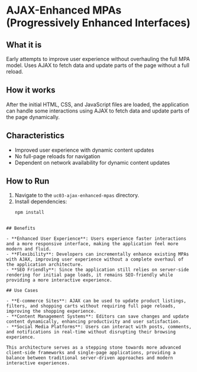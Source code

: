# AJAX-Enhanced MPAs (Progressively Enhanced Interfaces)

## What it is
Early attempts to improve user experience without overhauling the full MPA model. Uses AJAX to fetch data and update parts of the page without a full reload.

## How it works
After the initial HTML, CSS, and JavaScript files are loaded, the application can handle some interactions using AJAX to fetch data and update parts of the page dynamically.

## Characteristics

- Improved user experience with dynamic content updates
- No full-page reloads for navigation
- Dependent on network availability for dynamic content updates

## How to Run
1. Navigate to the `uc03-ajax-enhanced-mpas` directory.
2. Install dependencies:
   ```sh
   npm install
```

## Benefits

- **Enhanced User Experience**: Users experience faster interactions and a more responsive interface, making the application feel more modern and fluid.
- **Flexibility**: Developers can incrementally enhance existing MPAs with AJAX, improving user experience without a complete overhaul of the application architecture.
- **SEO Friendly**: Since the application still relies on server-side rendering for initial page loads, it remains SEO-friendly while providing a more interactive experience.

## Use Cases

- **E-commerce Sites**: AJAX can be used to update product listings, filters, and shopping carts without requiring full page reloads, improving the shopping experience.
- **Content Management Systems**: Editors can save changes and update content dynamically, enhancing productivity and user satisfaction.
- **Social Media Platforms**: Users can interact with posts, comments, and notifications in real-time without disrupting their browsing experience.

This architecture serves as a stepping stone towards more advanced client-side frameworks and single-page applications, providing a balance between traditional server-driven approaches and modern interactive experiences.